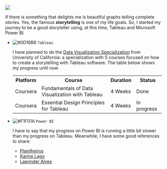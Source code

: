 ![](https://i.imgur.com/T0135M5.png)

If there is something that delights me is beautiful graphs telling complete stories. Yes, the famous <b>storytelling</b> is one of my life goals. So, I started my journey to be a good storyteller using, at this time, Tableau and Microsoft Power BI.

- ![#0D16B6](https://placehold.it/15/0D16B6/000000?text=+) `Tableau`

    I have planned to do the [Data Visualization Specialization](https://www.coursera.org/specializations/data-visualization) from University of California: a specialization with 5 courses focused on how to create a storytelling with Tableau software. The table below shows my progress until now.

   <table>
    <tr>
      <th>Platform</th>
      <th>Course</th>
      <th>Duration</th>
      <th>Status</th>
    </tr>
  
    <tr>
      <td>Coursera</td>
      <td>Fundamentals of Data Visualization with Tableau</td>
      <td>4 Weeks</td>
      <td>Done</td>
    </tr>
    
    <tr>
      <td>Coursera</td>
      <td>Essential Design Principles for Tableau</td>
      <td>4 Weeks</td>
      <td>In progress</td>
    </tr>
    
   </table>
   
- ![#F1F01A](https://placehold.it/15/F1F01A/000000?text=+) `Power BI`

    I have to say that my progress on Power BI is running a little bit slower than my progress on Tableau. Meanwhile, I have some good references to share:
    - [Planilheiros](https://www.youtube.com/channel/UCusu-y_cy_0fXxOwCTmELqw)
    - [Karine Lago](https://www.youtube.com/channel/UCsx_ZsgsX6BIFueejCDBLkg)
    - [Laennder Alves](https://www.youtube.com/channel/UCak0L-2P3B9-sf9-yiuJj6Q)

